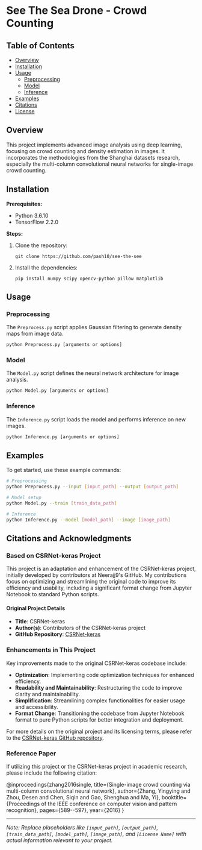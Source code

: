
# See The Sea Drone - Crowd Counting

## Table of Contents
- [Overview](#overview)
- [Installation](#installation)
- [Usage](#usage)
  - [Preprocessing](#preprocessing)
  - [Model](#model)
  - [Inference](#inference)
- [Examples](#examples)
- [Citations](#citations)
- [License](#license)

## Overview
This project implements advanced image analysis using deep learning, focusing on crowd counting and density estimation in images. It incorporates the methodologies from the Shanghai datasets research, especially the multi-column convolutional neural networks for single-image crowd counting.

## Installation
**Prerequisites:**
- Python 3.6.10
- TensorFlow 2.2.0

**Steps:**
1. Clone the repository:
   ```
   git clone https://github.com/pash10/see-the-see
   ```
2. Install the dependencies:
   ```
   pip install numpy scipy opencv-python pillow matplotlib
   ```

## Usage
### Preprocessing
The `Preprocess.py` script applies Gaussian filtering to generate density maps from image data.
```bash
python Preprocess.py [arguments or options]
```

### Model
The `Model.py` script defines the neural network architecture for image analysis.
```bash
python Model.py [arguments or options]
```

### Inference
The `Inference.py` script loads the model and performs inference on new images.
```bash
python Inference.py [arguments or options]
```

## Examples
To get started, use these example commands:
```bash
# Preprocessing
python Preprocess.py --input [input_path] --output [output_path]

# Model setup
python Model.py --train [train_data_path]

# Inference
python Inference.py --model [model_path] --image [image_path]
```
## Citations and Acknowledgments

### Based on CSRNet-keras Project
This project is an adaptation and enhancement of the CSRNet-keras project, initially developed by contributors at Neerajj9's GitHub. My contributions focus on optimizing and streamlining the original code to improve its efficiency and usability, including a significant format change from Jupyter Notebook to standard Python scripts.

#### Original Project Details
- **Title**: CSRNet-keras
- **Author(s)**: Contributors of the CSRNet-keras project
- **GitHub Repository**: [CSRNet-keras](https://github.com/Neerajj9/CSRNet-keras)

### Enhancements in This Project
Key improvements made to the original CSRNet-keras codebase include:
- **Optimization**: Implementing code optimization techniques for enhanced efficiency.
- **Readability and Maintainability**: Restructuring the code to improve clarity and maintainability.
- **Simplification**: Streamlining complex functionalities for easier usage and accessibility.
- **Format Change**: Transitioning the codebase from Jupyter Notebook format to pure Python scripts for better integration and deployment.

For more details on the original project and its licensing terms, please refer to the [CSRNet-keras GitHub repository](https://github.com/Neerajj9/CSRNet-keras).

### Reference Paper
If utilizing this project or the CSRNet-keras project in academic research, please include the following citation:

@inproceedings{zhang2016single,
title={Single-image crowd counting via multi-column convolutional neural network},
author={Zhang, Yingying and Zhou, Desen and Chen, Siqin and Gao, Shenghua and Ma, Yi},
booktitle={Proceedings of the IEEE conference on computer vision and pattern recognition},
pages={589--597},
year={2016}
}

---

*Note: Replace placeholders like `[input_path]`, `[output_path]`, `[train_data_path]`, `[model_path]`, `[image_path]`, and `[License Name]` with actual information relevant to your project.*
